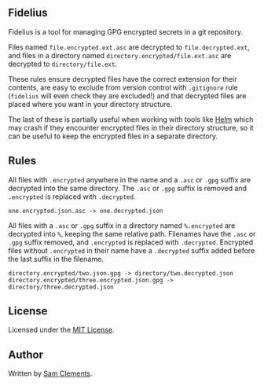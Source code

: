 Fidelius
--------

Fidelius is a tool for managing GPG encrypted secrets in a git repository.

Files named `file.encrypted.ext.asc` are decrypted to `file.decrypted.ext`, and
files in a directory named `directory.encrypted/file.ext.asc` are decrypted to
`directory/file.ext`.

These rules ensure decrypted files have the correct extension for their
contents, are easy to exclude from version control with `.gitignore` rule 
(`fidelius` will even check they are excluded!) and that decrypted files are
placed where you want in your directory structure. 

The last of these is partially useful when working with tools like [Helm] which
may crash if they encounter encrypted files in their directory structure, so it
can be useful to keep the encrypted files in a separate directory.

Rules
-----

All files with `.encrypted` anywhere in the name and a `.asc` or `.gpg` suffix
are decrypted into the same directory. The `.asc` or `.gpg` suffix is removed
and `.encrypted` is replaced with `.decrypted`.

```
one.encrypted.json.asc -> one.decrypted.json
```

All files with a `.asc` or `.gpg` suffix in a directory named `%.encrypted` are
decrypted into `%`, keeping the same relative path. Filenames have the `.asc` or
`.gpg` suffix removed, and `.encrypted` is replaced with `.decrypted`. Encrypted
files without `.encrypted` in their name have a `.decrypted` suffix added before
the last suffix in the filename.

```
directory.encrypted/two.json.gpg -> directory/two.decrypted.json
directory.encrypted/three.encrypted.json.gpg -> directory/three.decrypted.json
```

License
-------

Licensed under the [MIT License].

Author
------

Written by [Sam Clements].

[Helm]: https://helm.sh/
[MIT License]: ./README.md
[Sam Clements]: https://github.com/borntyping
